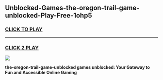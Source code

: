 
## Unblocked-Games-the-oregon-trail-game-unblocked-Play-Free-1ohp5
<h3>
<a href="https://premium76.site?title=the-oregon-trail-game-unblocked&ref=18A">CLICK TO PLAY</a></h3>
<hr>

<h3>
<a href="https://premium76.site?title=the-oregon-trail-game-unblocked&ref=18A">CLICK 2 PLAY</a>
  
</h3>

<a href="https://premium76.site?title=the-oregon-trail-game-unblocked&ref=18A"><img src="https://clearcache.store/games.png"></a>


**the-oregon-trail-game-unblocked games unblocked: Your Gateway to Fun and Accessible Online Gaming**
